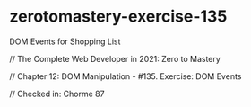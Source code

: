 # zerotomastery-exercise-135
 DOM Events for Shopping List

// The Complete Web Developer in 2021: Zero to Mastery

// Chapter 12: DOM Manipulation - #135. Exercise: DOM Events

// Checked in: Chorme 87